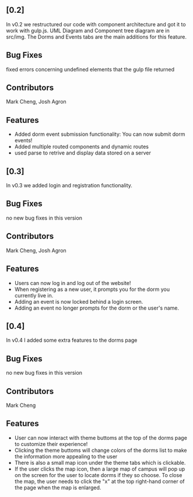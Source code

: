 <a name="v0.2"></a>
## [0.2]

In v0.2 we restructured our code with component architecture and got it to work with gulp.js. UML Diagram and Component tree diagram are in src/img. The Dorms and Events tabs are the main additions for this feature.

## Bug Fixes

fixed errors concerning undefined elements that the gulp file returned

## Contributors

Mark Cheng, Josh Agron

## Features

* Added dorm event submission functionality: You can now submit dorm events!
* Added multiple routed components and dynamic routes
* used parse to retrive and display data stored on a server

<a name="v0.3"></a>
## [0.3]

In v0.3 we added login and registration functionality.

## Bug Fixes

no new bug fixes in this version

## Contributors

Mark Cheng, Josh Agron

## Features

* Users can now log in and log out of the website!
* When registering as a new user, it prompts you for the dorm you currently live in.
* Adding an event is now locked behind a login screen.
* Adding an event no longer prompts for the dorm or the user's name.

<a name="v0.4"></a>
## [0.4]

In v0.4 I added some extra features to the dorms page

## Bug Fixes

no new bug fixes in this version

## Contributors

Mark Cheng

## Features

* User can now interact with theme buttoms at the top of the dorms page to customize their experience!
* Clicking the theme buttoms will change colors of the dorms list to make the information more appealing to the user
* There is also a small map icon under the theme tabs which is clickable.
* If the user clicks the map icon, then a large map of campus will pop up on the screen for the user to locate dorms if they so choose. To close the map, the user needs to click the "x" at the top right-hand corner of the page when the map is enlarged.
